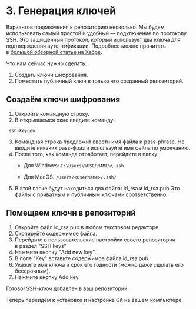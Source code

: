 # 3. Генерация ключей
Вариантов подключения к репозиторию несколько. Мы будем использовать самый простой и удобный — подключение по протоколу SSH. Это защищённый протокол, который использует два ключа для подтверждения аутентификации. Подробнее можно прочитать в [большой обзорной статье на Хабре](https://habr.com/ru/articles/802179/).

Что нам сейчас нужно сделать:

1. Создать ключи шифрования.
2. Поместить публичный ключ в только что созданный репозиторий.

## Создаём ключи шифрования

1. Откройте командную строку.
2. В открывшемся окне введите команду:
  ```
   ssh-keygen
  ```

3. Командная строка предложит ввести имя файла и pass-phrase. Не вводите никаких pass-фраз и используйте имя файла по умолчанию.
4. После того, как команда отработает, перейдите в папку:
    - Для Windows: `C:\Users\%USERNAME%\.ssh`  
        
    - Для MacOS: `/Users/<UserName>/.ssh/`
5. В этой папке будут находиться два файла: id_rsa и id_rsa.pub
   Это файлы с приватным и публичным ключами соответственно.
## Помещаем ключи в репозиторий

1. Откройте файл id_rsa.pub в любом текстовом редакторе.
2. Скопируйте содержимое файла.
3. Перейдите в пользовательские настройки своего репозитория в раздел "SSH keys"
4. Нажмите кнопку "Add new key".
5. В поле "Key" вставьте содержимое файла id_rsa.pub
6. Укажите имя ключа и срок его годности (можно даже сделать его бессрочным).
7. Нажмите кнопку Add key.

Готово! SSH-ключ добавлен в ваш репозиторий. 

Теперь перейдём к установке и настройке Git на вашем компьютере.